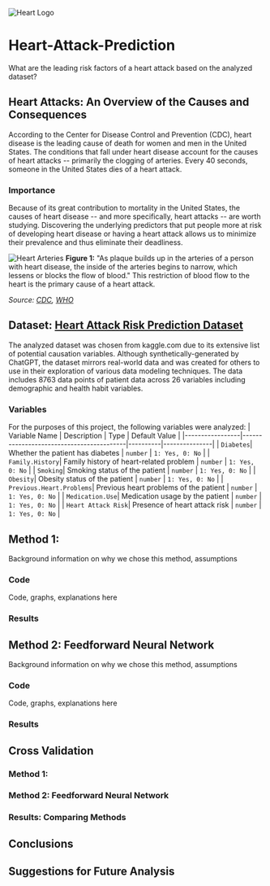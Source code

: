 ![Heart Logo](https://i0.wp.com/post.healthline.com/wp-content/uploads/2020/06/485800-Heart-Disease-Facts-Statistics-and-You-1296x728-Header.png?h=1528)

# Heart-Attack-Prediction
What are the leading risk factors of a heart attack based on the analyzed dataset?

## Heart Attacks: An Overview of the Causes and Consequences
According to the Center for Disease Control and Prevention (CDC), heart disease is the leading cause of death for women and men in the United States. The conditions that fall under heart disease account for the causes of heart attacks -- primarily the clogging of arteries. Every 40 seconds, someone in the United States dies of a heart attack. 
### Importance
Because of its great contribution to mortality in the United States, the causes of heart disease -- and more specifically, heart attacks -- are worth studying. Discovering the underlying predictors that put people more at risk of developing heart disease or having a heart attack allows us to minimize their prevalence and thus eliminate their deadliness.

![Heart Arteries](https://www.cdc.gov/heart-disease/media/images/hd-facts-1.jpg)
__Figure 1:__ "As plaque builds up in the arteries of a person with heart disease, the inside of the arteries begins to narrow, which lessens or blocks the flow of blood." This restriction of blood flow to the heart is the primary cause of a heart attack. 

*Source: [CDC](https://www.cdc.gov/heart-disease/data-research/facts-stats/index.html#:~:text=Heart%20disease%20is%20the%20leading,people%20died%20from%20heart%20disease.), [WHO](https://www.who.int/health-topics/cardiovascular-diseases#tab=tab_1)*
## Dataset: [Heart Attack Risk Prediction Dataset](https://www.kaggle.com/datasets/iamsouravbanerjee/heart-attack-prediction-dataset)
The analyzed dataset was chosen from kaggle.com due to its extensive list of potential causation variables. Although synthetically-generated by ChatGPT, the dataset mirrors real-world data and was created for others to use in their exploration of various data modeling techniques. The data includes 8763 data points of patient data across 26 variables including demographic and health habit variables.
### Variables
For the purposes of this project, the following variables were analyzed:
| Variable Name   | Description                              | Type     | Default Value |
|-----------------|------------------------------------------|----------|---------------|
| `Diabetes`| Whether the patient has diabetes | `number` | `1: Yes, 0: No` |
| `Family.History`| Family history of heart-related problem | `number` | `1: Yes, 0: No` |
| `Smoking`| Smoking status of the patient | `number` | `1: Yes, 0: No` |
| `Obesity`| Obesity status of the patient | `number` | `1: Yes, 0: No` |
| `Previous.Heart.Problems`| Previous heart problems of the patient | `number` | `1: Yes, 0: No` |
| `Medication.Use`| Medication usage by the patient | `number` | `1: Yes, 0: No` |
| `Heart Attack Risk`| Presence of heart attack risk | `number` | `1: Yes, 0: No` |

## Method 1: 
Background information on why we chose this method, assumptions
### Code
Code, graphs, explanations here
### Results
## Method 2: Feedforward Neural Network
Background information on why we chose this method, assumptions
### Code
Code, graphs, explanations here
### Results
## Cross Validation 
### Method 1: 
### Method 2: Feedforward Neural Network
### Results: Comparing Methods
## Conclusions
## Suggestions for Future Analysis
